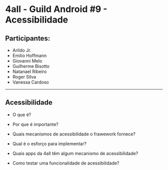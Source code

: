 # 4all - Guild Android #9 - Acessibilidade

## Participantes:

* Arildo Jr.
* Emilio Hoffmann
* Giovanni Melo
* Guilherme Bisotto
* Natanael Ribeiro
* Roger Silva
* Vanessa Cardoso

---

## Acessibilidade

* O que é?

* Por que é importante?

* Quais mecanismos de acessibilidade o frawework fornece?

* Qual é o esforço para implementar?

* Quais apps da 4all têm algum mecanismo de acessibilidade?

* Como testar uma funcionalidade de acessibilidade?